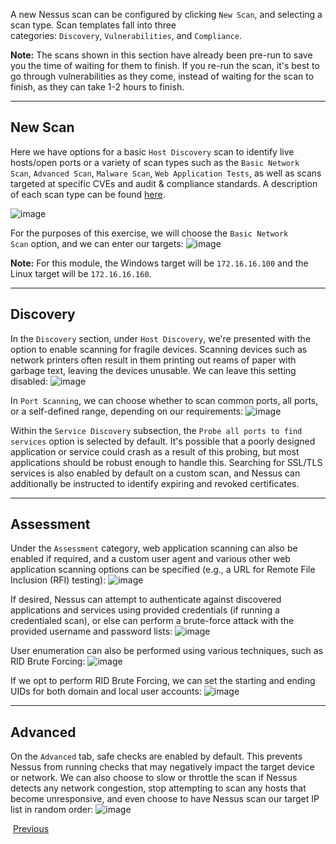 A new Nessus scan can be configured by clicking `New Scan`, and selecting a scan type. Scan templates fall into three categories: `Discovery`, `Vulnerabilities`, and `Compliance`.

**Note:** The scans shown in this section have already been pre-run to save you the time of waiting for them to finish. If you re-run the scan, it's best to go through vulnerabilities as they come, instead of waiting for the scan to finish, as they can take 1-2 hours to finish.

---

## New Scan

Here we have options for a basic `Host Discovery` scan to identify live hosts/open ports or a variety of scan types such as the `Basic Network Scan`, `Advanced Scan`, `Malware Scan`, `Web Application Tests`, as well as scans targeted at specific CVEs and audit & compliance standards. A description of each scan type can be found [here](https://docs.tenable.com/nessus/Content/ScanAndPolicyTemplates.htm).

![image](https://academy.hackthebox.com/storage/modules/108/nessus/nessus_scan_types.png)

For the purposes of this exercise, we will choose the `Basic Network Scan` option, and we can enter our targets: ![image](https://academy.hackthebox.com/storage/modules/108/nessus/general.png)

**Note:** For this module, the Windows target will be `172.16.16.100` and the Linux target will be `172.16.16.160`.

---

## Discovery

In the `Discovery` section, under `Host Discovery`, we're presented with the option to enable scanning for fragile devices. Scanning devices such as network printers often result in them printing out reams of paper with garbage text, leaving the devices unusable. We can leave this setting disabled: ![image](https://academy.hackthebox.com/storage/modules/108/nessus/options.png)

In `Port Scanning`, we can choose whether to scan common ports, all ports, or a self-defined range, depending on our requirements: ![image](https://academy.hackthebox.com/storage/modules/108/nessus/discovery.png)

Within the `Service Discovery` subsection, the `Probe all ports to find services` option is selected by default. It's possible that a poorly designed application or service could crash as a result of this probing, but most applications should be robust enough to handle this. Searching for SSL/TLS services is also enabled by default on a custom scan, and Nessus can additionally be instructed to identify expiring and revoked certificates.

---

## Assessment

Under the `Assessment` category, web application scanning can also be enabled if required, and a custom user agent and various other web application scanning options can be specified (e.g., a URL for Remote File Inclusion (RFI) testing): ![image](https://academy.hackthebox.com/storage/modules/108/nessus/webapp.png)

If desired, Nessus can attempt to authenticate against discovered applications and services using provided credentials (if running a credentialed scan), or else can perform a brute-force attack with the provided username and password lists: ![image](https://academy.hackthebox.com/storage/modules/108/nessus/hydra.png)

User enumeration can also be performed using various techniques, such as RID Brute Forcing: ![image](https://academy.hackthebox.com/storage/modules/108/nessus/userenum.png)

If we opt to perform RID Brute Forcing, we can set the starting and ending UIDs for both domain and local user accounts: ![image](https://academy.hackthebox.com/storage/modules/108/nessus/ridbf.png)

---

## Advanced

On the `Advanced` tab, safe checks are enabled by default. This prevents Nessus from running checks that may negatively impact the target device or network. We can also choose to slow or throttle the scan if Nessus detects any network congestion, stop attempting to scan any hosts that become unresponsive, and even choose to have Nessus scan our target IP list in random order: ![image](https://academy.hackthebox.com/storage/modules/108/nessus/advanced.png)

 [Previous](https://academy.hackthebox.com/module/108/section/1231)